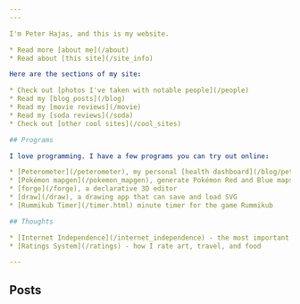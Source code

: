 ```yaml
---
---

I'm Peter Hajas, and this is my website.

* Read more [about me](/about) 
* Read about [this site](/site_info)

Here are the sections of my site:

* Check out [photos I've taken with notable people](/people)
* Read my [blog posts](/blog)
* Read my [movie reviews](/movie)
* Read my [soda reviews](/soda)
* Check out [other cool sites](/cool_sites)

## Programs

I love programming. I have a few programs you can try out online:

* [Peterometer](/peterometer), my personal [health dashboard](/blog/peterometer)
* [Pokémon mapgen](/pokemon_mapgen), generate Pokémon Red and Blue maps using [a Markov approach](/blog/pokemon_map_generator)
* [forge](/forge), a declarative 3D editor
* [draw](/draw), a drawing app that can save and load SVG
* [Rummikub Timer](/timer.html) minute timer for the game Rummikub

## Thoughts

* [Internet Independence](/internet_independence) - the most important issue facing netizens today
* [Ratings System](/ratings) - how I rate art, travel, and food

---
```


## Posts
